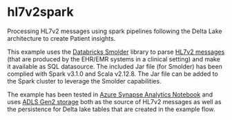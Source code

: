 # hl7v2spark
Processing HL7v2 messages using spark pipelines following the Delta Lake architecture to create Patient insights.

This example uses the [Databricks Smolder](https://github.com/databrickslabs/smolder) library to parse [HL7v2 messages](https://www.hl7.org/implement/standards/product_brief.cfm?product_id=185) (that are produced by the EHR/EMR systems in a clinical setting) and make it available as SQL datasource. The included Jar file (for Smolder) has been complied with Spark v3.1.0 and Scala v2.12.8. The Jar file can be added to the Spark cluster to leverage the Smolder capabilities. 

The example has been tested in [Azure Synapse Analytics Notebook](https://learn.microsoft.com/en-us/azure/synapse-analytics/spark/apache-spark-notebook-concept) and uses [ADLS Gen2 storage](https://learn.microsoft.com/en-us/azure/storage/blobs/data-lake-storage-introduction) both as the source of HL7v2 messages as well as the persistence for Delta lake tables that are created in the example flow.

